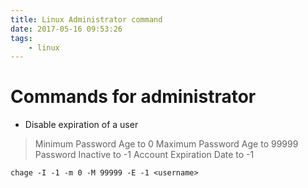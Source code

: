 ```yaml
---
title: Linux Administrator command
date: 2017-05-16 09:53:26
tags:
    - linux
---
```

# Commands for administrator

+ Disable expiration of a user
>Minimum Password Age to 0
>Maximum Password Age to 99999
>Password Inactive to -1
>Account Expiration Date to -1

```shell
chage -I -1 -m 0 -M 99999 -E -1 <username>
```
<!-- more -->
